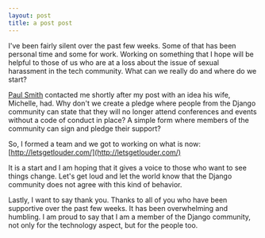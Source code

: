 ```yaml
---
layout: post
title: a post post
---
```


I've been fairly silent over the past few weeks. Some of that has been personal time and some for work. Working on something that I hope will be helpful to those of us who are at a loss about the issue of sexual harassment in the tech community. What can we really do and where do we start?

[Paul Smith](http://pauladamsmith.com/) contacted me shortly after my post with an idea his wife, Michelle, had. Why don't we create a pledge where people from the Django community can state that they will no longer attend conferences and events without a code of conduct in place? A simple form where members of the community can sign and pledge their support?

So, I formed a team and we got to working on what is now: [http://letsgetlouder.com/](http://letsgetlouder.com/)

It is a start and I am hoping that it gives a voice to those who want to see things change. Let's get loud and let the world know that the Django community does not agree with this kind of behavior.

Lastly, I want to say thank you. Thanks to all of you who have been supportive over the past few weeks. It has been overwhelming and humbling. I am proud to say that I am a member of the Django community, not only for the technology aspect, but for the people too.